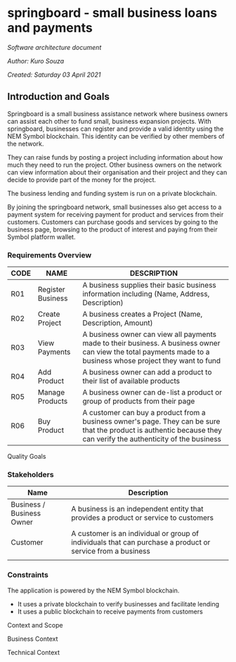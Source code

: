 # springboard - small business loans and payments 

*Software architecture document*

*Author: Kuro Souza*

*Created: Saturday 03 April 2021*

## Introduction and Goals

Springboard is a small business assistance network where business owners can assist each other to fund small, business expansion projects. With springboard, businesses can register and provide a valid identity using the NEM Symbol blockchain. This identity can be verified by other members of the network. 

They can raise funds by posting a project including information about how much they need to run the project. Other business owners on the network can view information about their organisation and their project and they can decide to provide part of the money for the project.

The business lending and funding system is run on a private blockchain.

By joining the springboard network, small businesses also get access to a payment system for receiving payment for product and services from their customers. Customers can purchase goods and services by going to the business page, browsing to the product of interest and paying from their Symbol platform wallet.

### Requirements Overview

| CODE | NAME              | DESCRIPTION                                                  |
| ---- | ----------------- | ------------------------------------------------------------ |
| R01  | Register Business | A business supplies their basic business information including (Name, Address, Description) |
| R02  | Create Project    | A business creates a Project (Name, Description, Amount)     |
| R03  | View Payments     | A business owner can view all payments made to their business. A business owner can view the total payments made to a business whose project they want to fund |
| R04  | Add Product       | A business owner can add a product to their list of available products |
| R05  | Manage Products   | A business owner can de-list a product or group of products from their page |
| R06  | Buy Product       | A customer can buy a product from a business owner's page. They can be sure that the product is authentic because they can verify the authenticity of the business |

Quality Goals



### Stakeholders

| Name                      | Description                                                  |
| ------------------------- | ------------------------------------------------------------ |
| Business / Business Owner | A business is an independent entity that provides a product or service to customers |
| Customer                  | A customer is an individual or group of individuals that can purchase a product or service from a business |
|                           |                                                              |



### Constraints

The application is powered by the NEM Symbol blockchain. 

+ It uses a private blockchain to verify businesses and facilitate lending
+ It uses a public blockchain to receive payments from customers



Context and Scope

Business Context

Technical Context